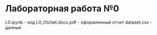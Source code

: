 # Лабораторная работа №0
L0.ipynb - код
L0_Otchet.docx.pdf - оформленный отчет
dataset.csv - данные
